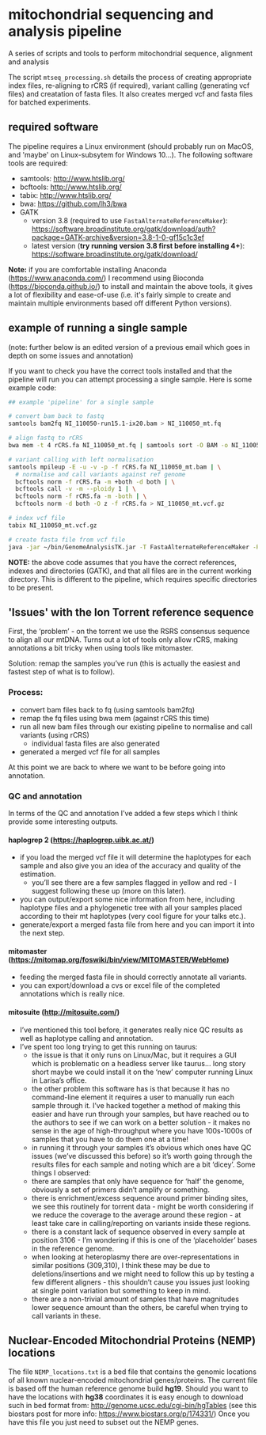 # mitochondrial sequencing and analysis pipeline

A series of scripts and tools to perform mitochondrial sequence, alignment and analysis

The script `mtseq_processing.sh` details the process of creating appropriate index files, re-aligning to rCRS (if required), variant calling (generating vcf files) and creatation of fasta files. It also creates merged vcf and fasta files for batched experiments.

## required software

The pipeline requires a Linux environment (should probably run on MacOS, and 'maybe' on Linux-subsytem for Windows 10...). The following software tools are required:

  - samtools: http://www.htslib.org/
  - bcftools: http://www.htslib.org/
  - tabix: http://www.htslib.org/
  - bwa: https://github.com/lh3/bwa
  - GATK
    - version 3.8 (required to use `FastaAlternateReferenceMaker`): https://software.broadinstitute.org/gatk/download/auth?package=GATK-archive&version=3.8-1-0-gf15c1c3ef
    - latest version (**try running version 3.8 first before installing 4+**): https://software.broadinstitute.org/gatk/download/
    
**Note:** if you are comfortable installing Anaconda (https://www.anaconda.com/) I recommend using Bioconda (https://bioconda.github.io/) to install and maintain the above tools, it gives a lot of flexibility and ease-of-use (i.e. it's fairly simple to create and maintain multiple environments based off different Python versions).

## example of running a single sample

(note: further below is an edited version of a previous email which goes in depth on some issues and annotation)

If you want to check you have the correct tools installed and that the pipeline will run you can attempt processing a single sample. Here is some example code:

```sh
## example 'pipeline' for a single sample

# convert bam back to fastq
samtools bam2fq NI_110050-run15.1-ix20.bam > NI_110050_mt.fq

# align fastq to rCRS
bwa mem -t 4 rCRS.fa NI_110050_mt.fq | samtools sort -O BAM -o NI_110050_mt.bam 

# variant calling with left normalisation
samtools mpileup -E -u -v -p -f rCRS.fa NI_110050_mt.bam | \
  # normalise and call variants against ref genome
  bcftools norm -f rCRS.fa -m +both -d both | \
  bcftools call -v -m --ploidy 1 | \
  bcftools norm -f rCRS.fa -m -both | \
  bcftools norm -d both -O z -f rCRS.fa > NI_110050_mt.vcf.gz

# index vcf file
tabix NI_110050_mt.vcf.gz

# create fasta file from vcf file
java -jar ~/bin/GenomeAnalysisTK.jar -T FastaAlternateReferenceMaker -R rCRS.fa -o NI_110050_mt.fa --variant NI_110050_mt.vcf.gz
```

**NOTE:** the above code assumes that you have the correct references, indexes and directories (GATK), and that all files are in the current working directory. This is different to the pipeline, which requires specific directories to be present. 

## 'Issues' with the Ion Torrent reference sequence

First, the ‘problem’ - on the torrent we use the RSRS consensus sequence to align all our mtDNA. Turns out a lot of tools only allow rCRS, making annotations a bit tricky when using tools like mitomaster.

Solution: remap the samples you’ve run (this is actually the easiest and fastest step of what is to follow).

### Process:

  - convert bam files back to fq (using samtools bam2fq)
  - remap the fq files using bwa mem (against rCRS this time)
  - run all new bam files through our existing pipeline to normalise and call variants (using rCRS)
    - individual fasta files are also generated
  - generated a merged vcf file for all samples

At this point we are back to where we want to be before going into annotation.

### QC and annotation

In terms of the QC and annotation I’ve added a few steps which I think provide some interesting outputs.

#### haplogrep 2 (https://haplogrep.uibk.ac.at/)
        
  - if you load the merged vcf file it will determine the haplotypes for each sample and also give you an idea of the accuracy and quality of the estimation.
    - you’ll see there are a few samples flagged in yellow and red - I suggest following these up (more on this later).
  -  you can output/export some nice information from here, including haplotype files and a phylogenetic tree with all your samples placed according to their mt haplotypes (very cool figure for your talks etc.).
  - generate/export a merged fasta file from here and you can import it into the next step.

#### mitomaster (https://mitomap.org/foswiki/bin/view/MITOMASTER/WebHome)
        
  - feeding the merged fasta file in should correctly annotate all variants.
  - you can export/download a cvs or excel file of the completed annotations which is really nice.

#### mitosuite (http://mitosuite.com/)

  - I’ve mentioned this tool before, it generates really nice QC results as well as haplotype calling and annotation.
  - I’ve spent too long trying to get this running on taurus:
    - the issue is that it only runs on Linux/Mac, but it requires a GUI which is problematic on a headless server like taurus… long story short maybe we could install it on the ‘new’ computer running Linux in Larisa’s office.
    - the other problem this software has is that because it has no command-line element it requires a user to manually run each sample through it. I’ve hacked together a method of making this easier and have run through your samples, but have reached ou to the authors to see if we can work on a better solution - it makes no sense in the age of high-throughput where you have 100s-1000s of samples that you have to do them one at a time!
    - in running it through your samples it’s obvious which ones have QC issues (we’ve discussed this before) so it’s worth going through the results files for each sample and noting which are a bit ‘dicey’. Some things I observed:
    - there are samples that only have sequence for ‘half’ the genome, obviously a set of primers didn’t amplify or something.
    - there is enrichment/excess sequence around primer binding sites, we see this routinely for torrent data - might be worth considering if we reduce the coverage to the average around these region - at least take care in calling/reporting on variants inside these regions.
    - there is a constant lack of sequence observed in every sample at position 3106 - I’m wondering if this is one of the ‘placeholder’ bases in the reference genome.
    - when looking at heteroplasmy there are over-representations in similar positions (309,310), I think these may be due to deletions/insertions and we might need to follow this up by testing a few different aligners - this shouldn’t cause you issues just looking at single point variation but something to keep in mind.
    - there are a non-trivial amount of samples that have magnitudes lower sequence amount than the others, be careful when trying to call variants in these.
    
## Nuclear-Encoded Mitochondrial Proteins (NEMP) locations

The file `NEMP_locations.txt` is a bed file that contains the genomic locations of all known nuclear-encoded mitochondrial genes/proteins. The current file is based off the human reference genome build **hg19**. Should you want to have the locations with **hg38** coordinates it is easy enough to download such in bed format from: http://genome.ucsc.edu/cgi-bin/hgTables (see this biostars post for more info: https://www.biostars.org/p/174331/) Once you have this file you just need to subset out the NEMP genes.
